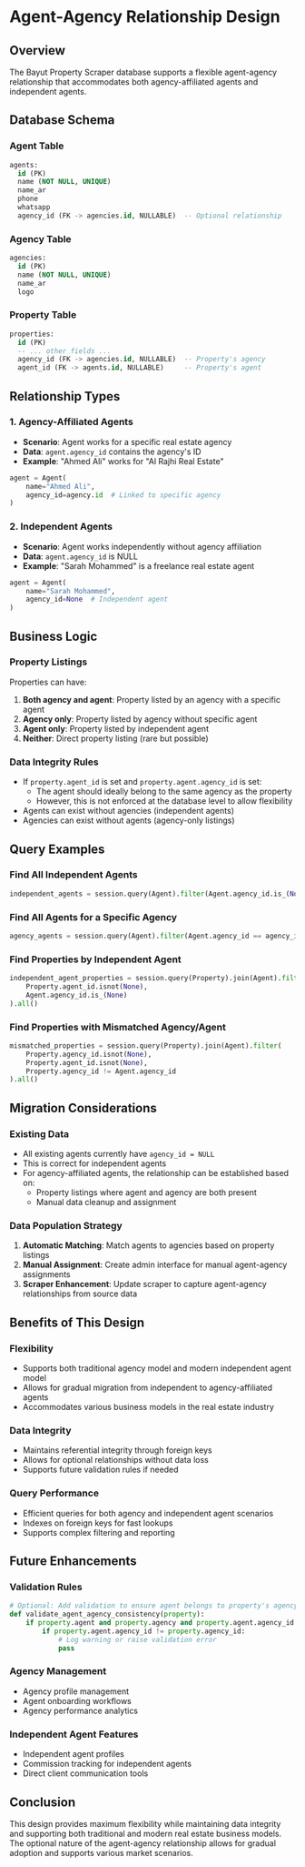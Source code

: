 # Agent-Agency Relationship Design

## Overview

The Bayut Property Scraper database supports a flexible agent-agency relationship that accommodates both agency-affiliated agents and independent agents.

## Database Schema

### Agent Table
```sql
agents:
  id (PK)
  name (NOT NULL, UNIQUE)
  name_ar
  phone
  whatsapp
  agency_id (FK -> agencies.id, NULLABLE)  -- Optional relationship
```

### Agency Table
```sql
agencies:
  id (PK)
  name (NOT NULL, UNIQUE)
  name_ar
  logo
```

### Property Table
```sql
properties:
  id (PK)
  -- ... other fields ...
  agency_id (FK -> agencies.id, NULLABLE)  -- Property's agency
  agent_id (FK -> agents.id, NULLABLE)     -- Property's agent
```

## Relationship Types

### 1. Agency-Affiliated Agents
- **Scenario**: Agent works for a specific real estate agency
- **Data**: `agent.agency_id` contains the agency's ID
- **Example**: "Ahmed Ali" works for "Al Rajhi Real Estate"

```python
agent = Agent(
    name="Ahmed Ali",
    agency_id=agency.id  # Linked to specific agency
)
```

### 2. Independent Agents
- **Scenario**: Agent works independently without agency affiliation
- **Data**: `agent.agency_id` is NULL
- **Example**: "Sarah Mohammed" is a freelance real estate agent

```python
agent = Agent(
    name="Sarah Mohammed",
    agency_id=None  # Independent agent
)
```

## Business Logic

### Property Listings
Properties can have:
1. **Both agency and agent**: Property listed by an agency with a specific agent
2. **Agency only**: Property listed by agency without specific agent
3. **Agent only**: Property listed by independent agent
4. **Neither**: Direct property listing (rare but possible)

### Data Integrity Rules
- If `property.agent_id` is set and `property.agent.agency_id` is set:
  - The agent should ideally belong to the same agency as the property
  - However, this is not enforced at the database level to allow flexibility
- Agents can exist without agencies (independent agents)
- Agencies can exist without agents (agency-only listings)

## Query Examples

### Find All Independent Agents
```python
independent_agents = session.query(Agent).filter(Agent.agency_id.is_(None)).all()
```

### Find All Agents for a Specific Agency
```python
agency_agents = session.query(Agent).filter(Agent.agency_id == agency_id).all()
```

### Find Properties by Independent Agent
```python
independent_agent_properties = session.query(Property).join(Agent).filter(
    Property.agent_id.isnot(None),
    Agent.agency_id.is_(None)
).all()
```

### Find Properties with Mismatched Agency/Agent
```python
mismatched_properties = session.query(Property).join(Agent).filter(
    Property.agency_id.isnot(None),
    Property.agent_id.isnot(None),
    Property.agency_id != Agent.agency_id
).all()
```

## Migration Considerations

### Existing Data
- All existing agents currently have `agency_id = NULL`
- This is correct for independent agents
- For agency-affiliated agents, the relationship can be established based on:
  - Property listings where agent and agency are both present
  - Manual data cleanup and assignment

### Data Population Strategy
1. **Automatic Matching**: Match agents to agencies based on property listings
2. **Manual Assignment**: Create admin interface for manual agent-agency assignments
3. **Scraper Enhancement**: Update scraper to capture agent-agency relationships from source data

## Benefits of This Design

### Flexibility
- Supports both traditional agency model and modern independent agent model
- Allows for gradual migration from independent to agency-affiliated agents
- Accommodates various business models in the real estate industry

### Data Integrity
- Maintains referential integrity through foreign keys
- Allows for optional relationships without data loss
- Supports future validation rules if needed

### Query Performance
- Efficient queries for both agency and independent agent scenarios
- Indexes on foreign keys for fast lookups
- Supports complex filtering and reporting

## Future Enhancements

### Validation Rules
```python
# Optional: Add validation to ensure agent belongs to property's agency
def validate_agent_agency_consistency(property):
    if property.agent and property.agency and property.agent.agency_id:
        if property.agent.agency_id != property.agency_id:
            # Log warning or raise validation error
            pass
```

### Agency Management
- Agency profile management
- Agent onboarding workflows
- Agency performance analytics

### Independent Agent Features
- Independent agent profiles
- Commission tracking for independent agents
- Direct client communication tools

## Conclusion

This design provides maximum flexibility while maintaining data integrity and supporting both traditional and modern real estate business models. The optional nature of the agent-agency relationship allows for gradual adoption and supports various market scenarios. 